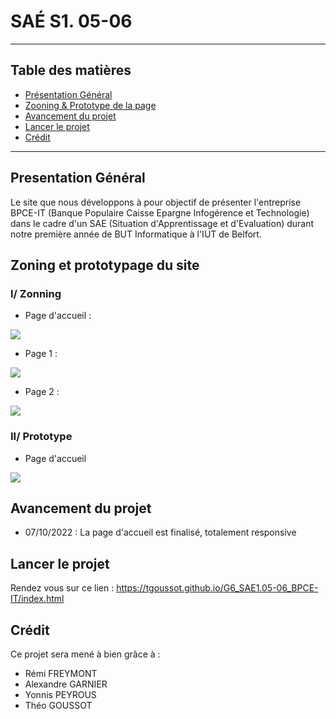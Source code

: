 # SAÉ S1. 05-06

*******
## Table des matières 
* [Présentation Général](#presentation)
* [Zooning & Prototype de la page](#zooning)
* [Avancement du projet](#avancement)
* [Lancer le projet](#lancer) 
* [Crédit](#credit)
*******

<div id='presentation'/> 

## Presentation Général

Le site que nous développons à pour objectif de présenter l'entreprise BPCE-IT (Banque Populaire Caisse Epargne Infogérence et Technologie) dans le cadre d'un SAE (Situation d'Apprentissage et d'Evaluation) durant notre première année de BUT Informatique à l'IUT de Belfort.

<div id='zooning'/>

## Zoning et prototypage du site
### I/ Zonning 
-  Page d'accueil :

![](/zoning_prototype/accueil.png)

- Page 1 : 

![](zoning_prototype/page1.png)

- Page 2 : 

![](/zoning_prototype/page2.png)

### II/ Prototype 

- Page d'accueil 

![](/zoning_prototype/prototype.png)

<div id='avancement'/>

## Avancement du projet
- 07/10/2022 : La page d'accueil est finalisé, totalement responsive

<div id='lancer'/> 

## Lancer le projet
Rendez vous sur ce lien : https://tgoussot.github.io/G6_SAE1.05-06_BPCE-IT/index.html

<div id='credit'/>

## Crédit 

Ce projet sera mené à bien grâce à : 
* Rémi FREYMONT
* Alexandre GARNIER
* Yonnis PEYROUS
* Théo GOUSSOT
